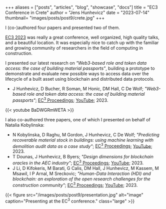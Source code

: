 +++
aliases = ["posts", "articles", "blog", "showcase", "docs"]
title = "EC3 Conference in Crete"
author = "Jens Hunhevicz"
date = "2023-07-14"
thumbnail= "images/posts/post9/crete.jpg"
+++

I (co-)authored four papers and presented two of them.

<!--more-->

<a target="_blank" rel="noopener noreferrer" href="https://ec-3.org/conference2023/">EC3 2023</a> was really a great conference, well organized, high quality talks, and a beautiful location. It was especially nice to catch up with the familiar and growing community of researchers in the field of computing in construction.

I presented our latest research on *"Web3-based role and token data access: the case of building material passports"*, building a prototype to demonstrate and evaluate new possible ways to access data over the lifecycle of a built asset using blockchain and distributed data protocols.
- J Hunhevicz, D Bucher, R Soman, M Honic, DM Hall, C De Wolf; *"Web3-based role and token data access: the case of building material passports"*; <a target="_blank" rel="noopener noreferrer" href="https://ec-3.org/publications/conference/paper/?id=EC32023_217"></i> EC<sup>3</sup> Proceedings</a>; <a target="_blank" rel="noopener noreferrer" href="https://youtu.be/BaDWGRmWETA"><i class="fab fa-youtube"></i> YouTube</a>; 2023.

{{< youtube BaDWGRmWETA >}}

I also co-authored three papers, one of which I presented on behalf of Natalia Kobylinska:

- N Kobylinska, D Raghu, M Gordon, J Hunhevicz, C De Wolf; *"Predicting recoverable material stock in buildings: using machine learning with demolition audit data as a case study"*; <a target="_blank" rel="noopener noreferrer" href="https://ec-3.org/publications/conference/paper/?id=EC32023_184"><i class="ai ai-open-access"></i> EC<sup>3</sup> Proceedings</a>; <a target="_blank" rel="noopener noreferrer" href="https://youtu.be/-_y8qfQqiQo"><i class="fab fa-youtube"></i> YouTube</a>; 2023.
- T Dounas, J Hunhevicz, B Byers; *"Design dimensions for blockchain oracles in the AEC industry"*; <a target="_blank" rel="noopener noreferrer" href="https://ec-3.org/publications/conference/paper/?id=EC32023_297"><i class="ai ai-open-access"></i> EC<sup>3</sup> Proceedings</a>; <a target="_blank" rel="noopener noreferrer" href="https://youtu.be/gvHxm3AlmE8"><i class="fab fa-youtube"></i> YouTube</a>; 2023.
- J Li, D Kifokeris, M Barati, G Calis, DM Hall, J Hunhevicz, M Kassem, M Msawil, I P Arnal, M Sreckovic; *"Human-Data Interaction (HDI) and blockchain: an exploration of the open research challenges for the construction community"*; <a target="_blank" rel="noopener noreferrer" href="https://ec-3.org/publications/conference/paper/?id=EC32023_263"><i class="ai ai-open-access"></i> EC<sup>3</sup> Proceedings</a>; <a target="_blank" rel="noopener noreferrer" href="https://youtu.be/HEEKjcXjnNc"><i class="fab fa-youtube"></i> YouTube</a>; 2023.

{{< figure src="/images/posts/post9/presentation.jpg" alt="image" caption="Presenting at the EC<sup>3</sup> conference." class="large" >}}

